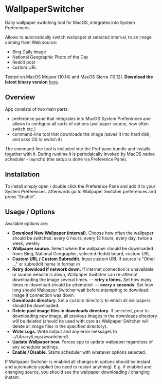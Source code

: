 # WallpaperSwitcher
Daily wallpaper switching tool for MacOS, integrates into System Preferences.

Allows to automatically switch wallpaper at selected interval, to an image coming from Web source: 
- Bing Daily Image
- National Geographic Photo of the Day
- Reddit post
- custom URL

Tested on MacOS Mojave (10.14) and MacOS Sierra (10.12). **Download the latest binary version** [here](https://github.com/cyan-ide/WallpaperSwitcher/releases/download/1.0/WallpaperSwitcher.prefPane.zip).

Overview
-----------

App consists of two main parts:
- preference pane that integrates into MacOS System Preferences and allows to configure all sorts of options (wallpaper source, how often switch etc.)
- command-line tool that downloads the image (saves it into hard disk, and asks OS to switch it)

The command-line tool is included into the Pref pane bundle and installs together with it. During runtime it is periodaically invoked by MacOS native scheduler - launchd (the setup is done via Preference Pane).

Installation
-----------
To install simply open / double click the Preference Pane and add it to your System Preferences. Afterwards go to Wallpaper Switcher preferences and press "Enable".

Usage / Options
-----------

Available options are:
- **Download New Wallpaper (interval).** Choose how often the wallpaper should be switched: every 6 hours, every 12 hours, every day, twice a week, weekly
- **Wallpaper source.** Select where the wallpaper should be downloaded from: Bing, National Geographic, selected Reddit board, custom URL
- **Custom URL / Custom Subreddit.** Input custom URL if source is "Other ..." or subreddit name in format /r/<name> 
- **Retry download if network down.** If internet connection is unavailable or source website is down, Wallpaper Switcher can re-attempt downloading the image several times.
-- **retry x times.** Set how many times re-download should be attempted.
-- **every x seconds.** Set how long should Wallpaper Switcher wait before attempting to download image if connection was down.
- **Downloads directory.** Set a custom directory to which all wallpapers should be downloaded.
- **Delete past image files in downloads directory.** If selected, prior to downloading new image, all previous images in the downloads directory will be deleted 
(should be used with care as Wallpaper Switcher will delete all image files in the specified directory).
- **Write Logs.** Write output and any error messages to ~/Library/Logs/wswitcherd/
- **Update Wallpaper now.** Forces app to update wallpaper regardless of any scheduler settings.
- **Enable / Disable.** Starts scheduler with whatever options selected.

If Wallpaper Switcher is enabled all changes in options should be instant and automaticly applied (no need to restart anything). 
E.g. if enabled and changing source, you should see the wallpaper downloading / changing instant.

